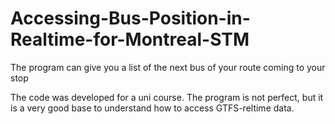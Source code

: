 # Accessing-Bus-Position-in-Realtime-for-Montreal-STM
The program can give you a list of the next bus of your route coming to your stop 

The code was developed for a uni course. 
The program is not perfect, but it is a very good base to understand how to access 
GTFS-reltime data. 
